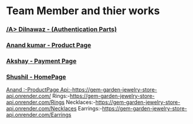 <h1>Team Member and thier works</h1>
<h3> <a href="www.googel.com" />/A> Dilnawaz - (Authentication Parts)</h3>
<h3>Anand kumar - Product Page</h3>
<h3>Akshay - Payment Page</h3>
<h3>Shushil - HomePage</h3>


Anand :-ProductPage
Api:-https://gem-garden-jewelry-store-api.onrender.com/
Rings:-https://gem-garden-jewelry-store-api.onrender.com/Rings
Necklaces:-https://gem-garden-jewelry-store-api.onrender.com/Necklaces
Earrings:-https://gem-garden-jewelry-store-api.onrender.com/Earrings

